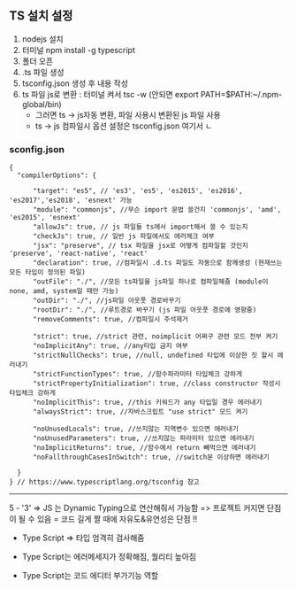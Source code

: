 <h2>TS 설치 설정</h2>

1. nodejs 설치
2. 터미널 npm install -g typescript
3. 폴더 오픈
4. .ts 파일 생성
5. tsconfig.json 생성 후 내용 작성
6. ts 파일 js로 변환 : 터미널 켜서 tsc -w (안되면 export PATH=$PATH:~/.npm-global/bin)
   - 그러면 ts -> js자동 변환, 파일 사용시 변환된 js 파일 사용
   - ts -> js 컴파일시 옵션 설정은 tsconfig.json 여기서 ㄴ

<h3>sconfig.json</h3>
  
    { 
      "compilerOptions": { 
    
          "target": "es5", // 'es3', 'es5', 'es2015', 'es2016', 'es2017','es2018', 'esnext' 가능
          "module": "commonjs", //무슨 import 문법 쓸건지 'commonjs', 'amd', 'es2015', 'esnext'
          "allowJs": true, // js 파일들 ts에서 import해서 쓸 수 있는지 
          "checkJs": true, // 일반 js 파일에서도 에러체크 여부 
          "jsx": "preserve", // tsx 파일을 jsx로 어떻게 컴파일할 것인지 'preserve', 'react-native', 'react'
          "declaration": true, //컴파일시 .d.ts 파일도 자동으로 함께생성 (현재쓰는 모든 타입이 정의된 파일)
          "outFile": "./", //모든 ts파일을 js파일 하나로 컴파일해줌 (module이 none, amd, system일 때만 가능)
          "outDir": "./", //js파일 아웃풋 경로바꾸기
          "rootDir": "./", //루트경로 바꾸기 (js 파일 아웃풋 경로에 영향줌)
          "removeComments": true, //컴파일시 주석제거 
  
          "strict": true, //strict 관련, noimplicit 어쩌구 관련 모드 전부 켜기
          "noImplicitAny": true, //any타입 금지 여부
          "strictNullChecks": true, //null, undefined 타입에 이상한 짓 할시 에러내기 
          "strictFunctionTypes": true, //함수파라미터 타입체크 강하게 
          "strictPropertyInitialization": true, //class constructor 작성시 타입체크 강하게
          "noImplicitThis": true, //this 키워드가 any 타입일 경우 에러내기
          "alwaysStrict": true, //자바스크립트 "use strict" 모드 켜기
  
          "noUnusedLocals": true, //쓰지않는 지역변수 있으면 에러내기
          "noUnusedParameters": true, //쓰지않는 파라미터 있으면 에러내기
          "noImplicitReturns": true, //함수에서 return 빼먹으면 에러내기 
          "noFallthroughCasesInSwitch": true, //switch문 이상하면 에러내기 
          
      } 
    } // https://www.typescriptlang.org/tsconfig 참고
 
---

5 - '3' => JS 는 Dynamic Typing으로 연산해줘서 가능함 => 프로젝트 커지면 단점이 될 수 있음 = 코드 길게 짤 때에 자유도&유연성은 단점 !!<br>
 
- Type Script => 타입 엄격히 검사해줌

- Type Script는 에러메세지가 정확해짐, 퀄리티 높아짐

- Type Script는 코드 에디터 부가기능 역할
